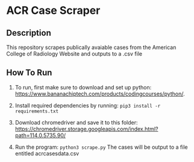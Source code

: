# ACR Case Scraper
## Description
 This repository scrapes publically avaiable cases from the American College of Radiology Website and outputs to a .csv file

## How To Run
1. To run, first make sure to download and set up python: https://www.bananachiptech.com/products/codingcourses/python/.

2. Install required dependencies by running: `pip3 install -r requirements.txt`

3. Download chromedriver and save it to this folder: https://chromedriver.storage.googleapis.com/index.html?path=114.0.5735.90/

3. Run the program: `python3 scrape.py`
   The cases will be output to a file entitled acrcasesdata.csv